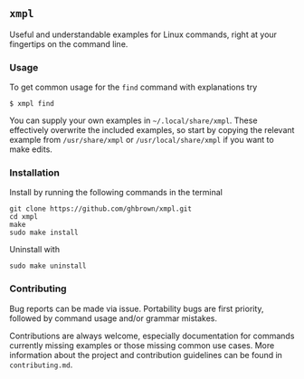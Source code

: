 
## `xmpl`

Useful and understandable examples for Linux commands, right
at your fingertips on the command line.


### Usage

To get common usage for the `find` command with explanations try

```
$ xmpl find
```

You can supply your own examples in `~/.local/share/xmpl`. These
effectively overwrite the included examples, so start by copying the
relevant example from `/usr/share/xmpl` or `/usr/local/share/xmpl`
if you want to make edits.


### Installation

Install by running the following commands in the terminal

```
git clone https://github.com/ghbrown/xmpl.git
cd xmpl
make
sudo make install
```

Uninstall with

```
sudo make uninstall
```


### Contributing

Bug reports can be made via issue. Portability bugs are first
priority, followed by command usage and/or grammar mistakes.

Contributions are always welcome, especially documentation for
commands currently missing examples or those missing common use
cases. More information about the project and contribution guidelines
can be found in `contributing.md`.

